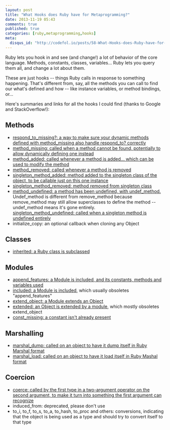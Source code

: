```yaml
---
layout: post
title: "What Hooks does Ruby have for Metaprogramming?"
date: 2013-11-19 05:43
comments: true
published: true
categories: [ruby,metaprogramming,hooks]
meta:
  disqus_id: "http://codefol.io/posts/58-What-Hooks-does-Ruby-have-for-Metaprogramming-"
---
```

Ruby lets you hook in and see (and change!) a lot of behavior of the core language.  Methods, constants, classes, variables...  Ruby lets you query them all, and change a lot about them.

These are just hooks -- things Ruby calls in response to something happening.  That's different from, say, all the methods you can call to find our what's defined and how -- like instance variables, or method bindings, or...

Here's summaries and links for all the hooks I could find (thanks to Google and StackOverflow!):

<!-- more -->

## Methods

<ul>
  <li><a href="http://robots.thoughtbot.com/always-define-respond-to-missing-when-overriding">respond_to_missing?: a way to make sure your dynamic methods defined with method_missing also handle respond_to? correctly</a></li>
  <li><a href="http://ruby-doc.org/core-2.0.0/BasicObject.html#method-i-method_missing">method_missing: called when a method cannot be found, potentially to allow dynamically defining one instead</a></li>
  <li><a href="http://ruby-doc.org/core-2.0.0/Module.html#method-i-method_added">method_added: called whenever a method is added... which can be used to modify the method</a></li>
  <li><a href="http://ruby-doc.org/core-2.0.0/Module.html#method-i-method_removed">method_removed: called whenever a method is removed</a></li>
  <li><a href="http://www.ruby-doc.org/core-1.9.3/BasicObject.html#method-i-singleton_method_added">singleton_method_added: method added to the singleton class of the object, to be callable just on this one instance</a></li>
  <li><a href="http://www.ruby-doc.org/core-1.9.3/BasicObject.html#method-i-singleton_method_removed">singleton_method_removed: method removed from singleton class</a></li>
  <li><a href="http://ruby-doc.org/core-2.0.0/Module.html#method-i-method_undefined">method_undefined: a method has been undefined, with undef_method.</a>  Undef_method is different from remove_method because remove_method may still allow superclasses to define the method -- undef_method means it's gone entirely.</li>
  <a href="http://www.ruby-doc.org/core-1.9.3/BasicObject.html#method-i-singleton_method_undefined">singleton_method_undefined: called when a singleton method is undefined entirely</a></li>
  <li>initialize_copy: an optional callback when cloning any Object</li>
</ul>

## Classes

<ul>
  <li><a href="http://www.ruby-doc.org/core-2.0.0/Class.html#method-i-inherited">inherited: a Ruby class is subclassed</a></li>
</ul>

## Modules

<ul>
  <li><a href="http://www.ruby-doc.org/core-2.0.0/Module.html#method-i-append_features">append_features: a Module is included, and its constants, methods and variables used</a></li>
  <li><a href="http://ruby-doc.org/core-2.0.0/Module.html#method-i-included">included: a Module is included</a>, which usually obsoletes "append_features"</li>
  <li><a href="http://ruby-doc.org/core-2.0.0/Module.html#method-i-extend_object">extend_object: a Module extends an Object</a></li>
  <li><a href="http://ruby-doc.org/core-2.0.0/Module.html#method-i-extended">extended: an Object is extended by a module</a>, which mostly obsoletes extend_object</li>
  <li><a href="http://ruby-doc.org/core-2.0.0/Module.html#method-i-const_missing">const_missing: a constant isn't already present</a></li>
</ul>

## Marshalling

<ul>
  <li><a href="http://ruby-doc.org/core-2.0.0/Marshal.html">marshal_dump: called on an object to have it dump itself in Ruby Marshal format</a></li>
  <li><a href="http://ruby-doc.org/core-2.0.0/Marshal.html">marshal_load: called on an object to have it load itself in Ruby Mashal format</a></li>
</ul>

## Coercion

<ul>
  <li><a href="http://stackoverflow.com/questions/2799571/in-ruby-how-does-coerce-actually-work">coerce: called by the first type in a two-argument operator on the second argument, to make it turn into something the first argument can recognize</a></li>
  <li>induced_from: deprecated, please don't use</li>
  <li>to_i, to_f, to_s, to_a, to_hash, to_proc and others: conversions, indicating that the object is being used as a type and should try to convert itself to that type</li> 
</ul>
